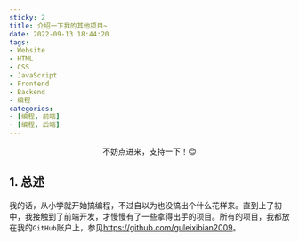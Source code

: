 ```yaml
---
sticky: 2
title: 介绍一下我的其他项目~
date: 2022-09-13 18:44:20
tags: 
- Website
- HTML
- CSS
- JavaScript
- Frontend
- Backend
- 编程
categories:
- [编程, 前端]
- [编程, 后端]
---
```


<p style="text-align: center;">不妨点进来，支持一下！😊</p>

<!--more-->

## 1. 总述

我的话，从小学就开始搞编程，不过自以为也没搞出个什么花样来。直到上了初中，我接触到了前端开发，才慢慢有了一些拿得出手的项目。所有的项目，我都放在我的`GitHub`账户上，参见<https://github.com/guleixibian2009>。
